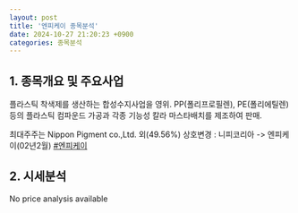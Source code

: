 ```yaml
---
layout: post
title: '엔피케이 종목분석'
date: 2024-10-27 21:20:23 +0900
categories: 종목분석
---
```


## 1. 종목개요 및 주요사업

플라스틱 착색제를 생산하는 합성수지사업을 영위. PP(폴리프로필렌), PE(폴리에틸렌) 등의 플라스틱 컴파운드 가공과 각종 기능성 칼라 마스타배치를 제조하여 판매.

최대주주는 Nippon Pigment co.,Ltd. 외(49.56%) 상호변경 : 니피코리아 -> 엔피케이(02년2월)
[#엔피케이](#)

## 2. 시세분석

No price analysis available
